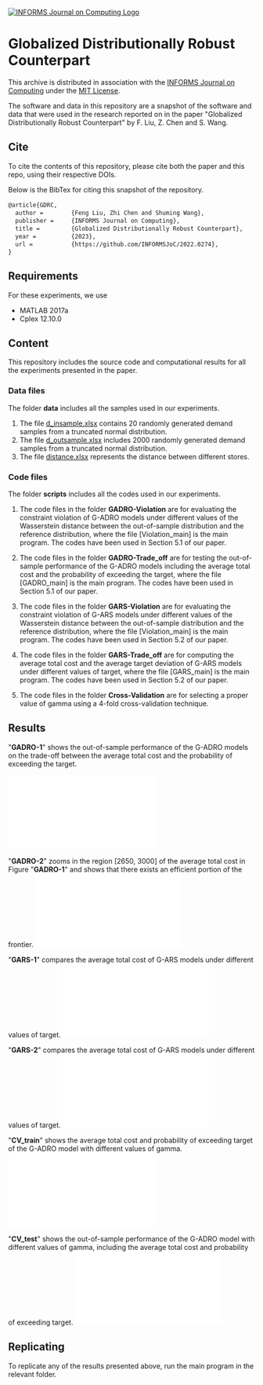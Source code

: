 [![INFORMS Journal on Computing Logo](https://INFORMSJoC.github.io/logos/INFORMS_Journal_on_Computing_Header.jpg)](https://pubsonline.informs.org/journal/ijoc)

# Globalized Distributionally Robust Counterpart

This archive is distributed in association with the [INFORMS Journal on
Computing](https://pubsonline.informs.org/journal/ijoc) under the [MIT License](LICENSE).

The software and data in this repository are a snapshot of the software and data
that were used in the research reported on in the paper "Globalized Distributionally Robust Counterpart" by F. Liu, Z. Chen and S. Wang. 

## Cite

To cite the contents of this repository, please cite both the paper and this repo, using their respective DOIs.

Below is the BibTex for citing this snapshot of the repository.

```
@article{GDRC,
  author =        {Feng Liu, Zhi Chen and Shuming Wang},
  publisher =     {INFORMS Journal on Computing},
  title =         {Globalized Distributionally Robust Counterpart},
  year =          {2023},
  url =           {https://github.com/INFORMSJoC/2022.0274},
}  
```

## Requirements

For these experiments, we use
* MATLAB 2017a
* Cplex 12.10.0

## Content

This repository includes the source code and computational results for all the experiments presented in the paper.

### Data files
The folder **data** includes all the samples used in our experiments.
1. The file [d_insample.xlsx](data/d_insample.xlsx) contains 20 randomly generated demand samples from a truncated normal distribution. 
2. The file [d_outsample.xlsx](data/d_outsample.xlsx) includes 2000 randomly generated demand samples from a truncated normal distribution.
3. The file [distance.xlsx](data/distance.xlsx) represents the distance between different stores.


### Code files 
The folder **scripts** includes all the codes used in our experiments.
1. The code files in the folder **GADRO-Violation** are for evaluating the constraint violation of G-ADRO models under different values of the Wasserstein distance between the out-of-sample distribution and the reference distribution, where the file [Violation_main] is the main program. The codes have been used in Section 5.1 of our paper.

2. The code files in the folder **GADRO-Trade_off** are for testing the out-of-sample performance of the G-ADRO models including the average total cost and the probability of exceeding the target, where the file [GADRO_main] is the main program. The codes have been used in Section 5.1 of our paper.

3. The code files in the folder **GARS-Violation** are for evaluating the constraint violation of G-ARS models under different values of the Wasserstein distance between the out-of-sample distribution and the reference distribution, where the file [Violation_main] is the main program. The codes have been used in Section 5.2 of our paper.

4. The code files in the folder **GARS-Trade_off** are for computing the average total cost and the average target deviation of G-ARS models under different values of target, where the file [GARS_main] is the main program. The codes have been used in Section 5.2 of our paper.

5. The code files in the folder **Cross-Validation** are for selecting a proper value of gamma using a 4-fold cross-validation technique.

## Results

"**GADRO-1**" shows the out-of-sample performance of the G-ADRO models on the trade-off between the average total cost and the probability of exceeding the target.

![Figure 1](results/GADRO-1.pdf)

"**GADRO-2**" zooms in the region [2650, 3000] of the average total cost in Figure "**GADRO-1**" and shows that there exists an efficient portion of the frontier.
![Figure 2](results/GADRO-2.pdf)

"**GARS-1**" compares the average total cost of G-ARS models under different values of target.
![Figure 3](results/GARS-1.pdf)

"**GARS-2**" compares the average total cost of G-ARS models under different values of target.
![Figure 4](results/GARS-2.pdf)

"**CV_train**" shows the average total cost and probability of exceeding target of the G-ADRO model with different values of gamma.
![Figure 5](results/CV_train.pdf)

"**CV_test**" shows the out-of-sample performance of the G-ADRO model with different values of gamma, including the average total cost and probability of exceeding target.
![Figure 6](results/CV_test.pdf)

## Replicating

To replicate any of the results presented above, run the main program in the relevant folder.
